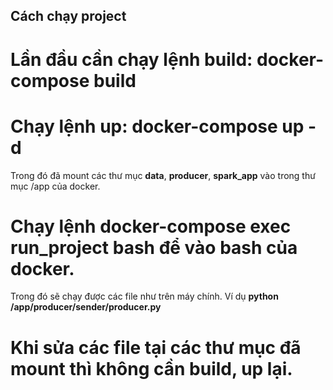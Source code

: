 ## Cách chạy project
# Lần đầu cần chạy lệnh build: **docker-compose build**

# Chạy lệnh up: **docker-compose up -d**
Trong đó đã mount các thư mục **data**, **producer**, **spark_app** vào trong thư mục /app của docker.
# Chạy lệnh **docker-compose exec run_project bash** để vào bash của docker.
Trong đó sẽ chạy được các file như trên máy chính.
Ví dụ **python /app/producer/sender/producer.py**

# Khi sửa các file tại các thư mục đã mount thì không cần build, up lại.